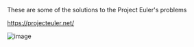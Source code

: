 These are some of the solutions to the Project Euler's problems

https://projecteuler.net/

![image](https://user-images.githubusercontent.com/78442505/164884002-196df1f8-d974-4a22-8950-83c12512b68e.png)

